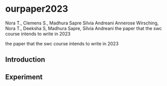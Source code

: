 # ourpaper2023
Nora T., Clemens S., 
Madhura Sapre
Silvia Andreani
Annerose Wirsching, Nora T., Deeksha S, Madhura Sapre, Silvia Andreani
the paper that the swc course intends to write in 2023

the paper that the swc course intends to write in 2023

## Introduction

## Experiment

